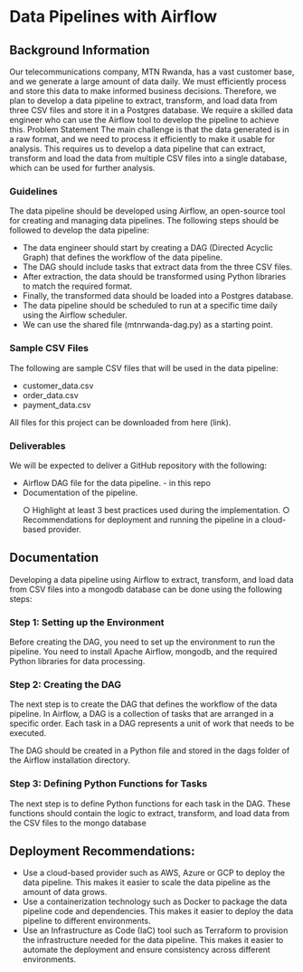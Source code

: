 # Data Pipelines with Airflow

## Background Information

Our telecommunications company, MTN Rwanda, has a vast customer base, and we generate a large amount of data daily. We must efficiently process and store this data to make informed business decisions. Therefore, we plan to develop a data pipeline to extract, transform, and load data from three CSV files and store it in a Postgres database. We require a skilled data engineer who can use the Airflow tool to develop the pipeline to achieve this.
Problem Statement
The main challenge is that the data generated is in a raw format, and we need to process it efficiently to make it usable for analysis. This requires us to develop a data pipeline that can extract, transform and load the data from multiple CSV files into a single database, which can be used for further analysis.

### Guidelines
The data pipeline should be developed using Airflow, an open-source tool for creating and managing data pipelines. The following steps should be followed to develop the data pipeline:
<ul><li>
 The data engineer should start by creating a DAG (Directed Acyclic Graph) that defines the workflow of the data pipeline.
 </li>
<li>
 The DAG should include tasks that extract data from the three CSV files.</li>
<li>
After extraction, the data should be transformed using Python libraries to match the
 required format.</li>
<li>
 Finally, the transformed data should be loaded into a Postgres database.</li>
<li>
The data pipeline should be scheduled to run at a specific time daily using the Airflow
 scheduler.</li>
<li>
 We can use the shared file (mtnrwanda-dag.py) as a starting point.</li>
 </ul>

### Sample CSV Files

The following are sample CSV files that will be used in the data pipeline: 
<ul><li>
  customer_data.csv</li>
<li>
  order_data.csv </li>
<li>
 payment_data.csv</li>
 </ul>

All files for this project can be downloaded from here (link).
 
### Deliverables
We will be expected to deliver a GitHub repository with the following:
<ul><li>
  Airflow DAG file for the data pipeline. - in this repo</li>
<li>
  Documentation of the pipeline.

○ Highlight at least 3 best practices used during the implementation.
○ Recommendations for deployment and running the pipeline in a cloud-based
provider.</li>
 </ul>

## Documentation

Developing a data pipeline using Airflow to extract, transform, and load data from CSV files into a mongodb database can be done using the following steps:

### Step 1: Setting up the Environment

Before creating the DAG, you need to set up the environment to run the pipeline. You need to install Apache Airflow, mongodb, and the required Python libraries for data processing.

### Step 2: Creating the DAG

The next step is to create the DAG that defines the workflow of the data pipeline. In Airflow, a DAG is a collection of tasks that are arranged in a specific order. Each task in a DAG represents a unit of work that needs to be executed.

The DAG should be created in a Python file and stored in the dags folder of the Airflow installation directory.

### Step 3: Defining Python Functions for Tasks

The next step is to define Python functions for each task in the DAG. These functions should contain the logic to extract, transform, and load data from the CSV files to the mongo database

## Deployment Recommendations:
<ul><li>
Use a cloud-based provider such as AWS, Azure or GCP to deploy the data pipeline. This makes it easier to scale the data pipeline as the amount of data grows.
</li>
<li>
Use a containerization technology such as Docker to package the data pipeline code and dependencies. This makes it easier to deploy the data pipeline to different environments.
</li>
<li>
Use an Infrastructure as Code (IaC) tool such as Terraform to provision the infrastructure needed for the data pipeline. This makes it easier to automate the deployment and ensure consistency across different environments.</li></ul>
